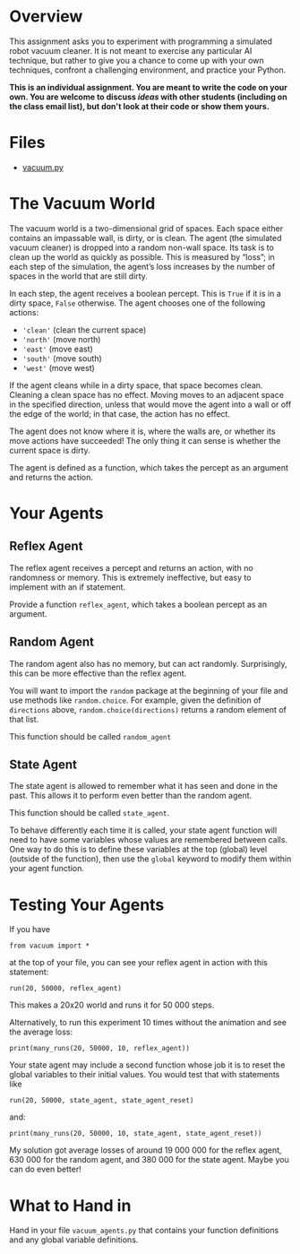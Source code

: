 # Overview
This assignment asks you to experiment with programming a simulated robot vacuum cleaner. It is not meant to exercise any particular AI technique, but rather to give you a chance to come up with your own techniques, confront a challenging environment, and practice your Python.

**This is an individual assignment. You are meant to write the code on your own. You are welcome to discuss *ideas* with other students (including on the class email list), but don't look at their code or show them yours.**

# Files
* [vacuum.py](../src/vacuum.py)

# The Vacuum World

The vacuum world is a two-dimensional grid of spaces. Each space either contains an impassable wall, is dirty, or is clean. The agent (the simulated vacuum cleaner) is dropped into a random non-wall space. Its task is to clean up the world as quickly as possible. This is measured by “loss”; in each step of the simulation, the agent’s loss increases by the number of spaces in the world that are still dirty.

In each step, the agent receives a boolean percept. This is `True` if it is in a dirty space, `False` otherwise. The agent chooses one of the following actions:
* `'clean'` (clean the current space)
* `'north'` (move north)
* `'east'` (move east)
* `'south'` (move south)
* `'west'` (move west)

If the agent cleans while in a dirty space, that space becomes clean. Cleaning a clean space has no effect. Moving moves to an adjacent space in the specified direction, unless that would move the agent into a wall or off the edge of the world; in that case, the action has no effect.

The agent does not know where it is, where the walls are, or whether its move actions have succeeded! The only thing it can sense is whether the current space is dirty.

The agent is defined as a function, which takes the percept as an argument and returns the action.

# Your Agents
## Reflex Agent
The reflex agent receives a percept and returns an action, with no randomness or memory. This is extremely ineffective, but easy to implement with an if statement.

Provide a function `reflex_agent`, which takes a boolean percept as an argument.

## Random Agent
The random agent also has no memory, but can act randomly. Surprisingly, this can be more effective than the reflex agent.

You will want to import the `random` package at the beginning of your file and use methods like `random.choice`. For example, given the definition of `directions` above, `random.choice(directions)` returns a random element of that list.

This function should be called `random_agent`

## State Agent
The state agent is allowed to remember what it has seen and done in the past. This allows it to perform even better than the random agent.

This function should be called `state_agent`.

To behave differently each time it is called, your state agent function will need to have some variables whose values are remembered between calls. One way to do this is to define these variables at the top (global) level (outside of the function), then use the `global` keyword to modify them within your agent function.

# Testing Your Agents

If you have

`from vacuum import *`

at the top of your file, you can see your reflex agent in action with this statement:

`run(20, 50000, reflex_agent)`

This makes a 20x20 world and runs it for 50 000 steps.

Alternatively, to run this experiment 10 times without the animation and see the average loss:

`print(many_runs(20, 50000, 10, reflex_agent))`

Your state agent may include a second function whose job it is to reset the global variables to their initial values. You would test that with statements like

`run(20, 50000, state_agent, state_agent_reset)`

and:

`print(many_runs(20, 50000, 10, state_agent, state_agent_reset))`

My solution got average losses of around 19 000 000 for the reflex agent, 630 000 for the random agent, and 380 000 for the state agent. Maybe you can do even better!

# What to Hand in
Hand in your file `vacuum_agents.py` that contains your function definitions and any global variable definitions.
